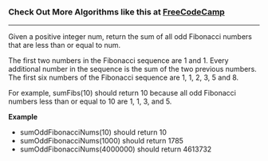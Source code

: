 

### Check Out More Algorithms like this at <a href="https://www.FreeCodeCamp.com"> FreeCodeCamp</a>
---
Given a positive integer num, return the sum of all odd Fibonacci numbers that are less than or equal to num.

The first two numbers in the Fibonacci sequence are 1 and 1. Every additional number in the sequence is the sum of the two previous numbers. The first six numbers of the Fibonacci sequence are 1, 1, 2, 3, 5 and 8.

For example, sumFibs(10) should return 10 because all odd Fibonacci numbers less than or equal to 10 are 1, 1, 3, and 5.

**Example**
-   sumOddFibonacciNums(10) should return 10
-   sumOddFibonacciNums(1000) should return 1785
-   sumOddFibonacciNums(4000000) should return 4613732